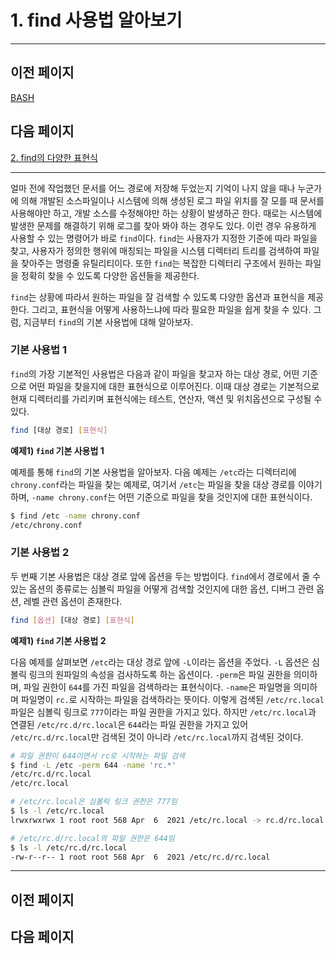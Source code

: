 # 1. find 사용법 알아보기

---

## 이전 페이지

[BASH](../BASH%20f8c8552169a843adb423b9063f9f5685.md)

## 다음 페이지

[2. find의 다양한 표현식](2%20find%E1%84%8B%E1%85%B4%20%E1%84%83%E1%85%A1%E1%84%8B%E1%85%A3%E1%86%BC%E1%84%92%E1%85%A1%E1%86%AB%20%E1%84%91%E1%85%AD%E1%84%92%E1%85%A7%E1%86%AB%E1%84%89%E1%85%B5%E1%86%A8%20403d0e8d82dc4c349b7a4c0948d7ad01.md)

---

얼마 전에 작업했던 문서를 어느 경로에 저장해 두었는지 기억이 나지 않을 때나 누군가에 의해 개발된 소스파일이나 시스템에 의해 생성된 로그 파일 위치를 잘 모를 때 문서를 사용해야만 하고, 개발 소스를 수정해야만 하는 상황이 발생하곤 한다. 때로는 시스템에 발생한 문제를 해결하기 위해 로그를 찾아 봐야 하는 경우도 있다. 이런 경우 유용하게 사용할 수 있는 명령어가 바로 `find`이다. `find`는 사용자가 지정한 기준에 따라 파일을 찾고, 사용자가 정의한 행위에 매칭되는 파일을 시스템 디렉터리 트리를 검색하여 파일을 찾아주는 명령줄 유틸리티이다. 또한 `find`는 복잡한 디렉터리 구조에서 원하는 파일을 정확히 찾을 수 있도록 다양한 옵션들을 제공한다.

`find`는 상황에 따라서 원하는 파일을 잘 검색할 수 있도록 다양한 옵션과 표현식을 제공한다. 그리고, 표현식을 어떻게 사용하느냐에 따라 필요한 파일을 쉽게 찾을 수 있다. 그럼, 지금부터 `find`의 기본 사용법에 대해 알아보자.

### 기본 사용법 1

`find`의 가장 기본적인 사용법은 다음과 같이 파일을 찾고자 하는 대상 경로, 어떤 기준으로 어떤 파일을 찾을지에 대한 표현식으로 이루어진다. 이때 대상 경로는 기본적으로 현재 디렉터리를 가리키며 표현식에는 테스트, 연산자, 액션 및 위치옵션으로 구성될 수 있다.

```bash
find [대상 경로] [표현식]
```

**예제1) `find` 기본 사용법 1**

예제를 통해 `find`의 기본 사용법을 알아보자. 다음 예제는 `/etc`라는 디렉터리에 `chrony.conf`라는 파일을 찾는 예제로, 여기서 `/etc`는 파일을 찾을 대상 경로를 이야기하며, `-name chrony.conf`는 어떤 기준으로 파일을 찾을 것인지에 대한 표현식이다.

```bash
$ find /etc -name chrony.conf
/etc/chrony.conf
```

### 기본 사용법 2

두 번째 기본 사용법은 대상 경로 앞에 옵션을 두는 방법이다. `find`에서 경로에서 줄 수 있는 옵션의 종류로는 심볼릭 파일을 어떻게 검색할 것인지에 대한 옵션, 디버그 관련 옵션, 레벨 관련 옵션이 존재한다.

```bash
find [옵션] [대상 경로] [표현식]
```

**예제1) `find` 기본 사용법 2**

다음 예제를 살펴보면 `/etc`라는 대상 경로 앞에 `-L`이라는 옵션을 주었다. `-L` 옵션은 심볼릭 링크의 원파일의 속성을 검사하도록 하는 옵션이다. `-perm`은 파일 권한을 의미하며, 파일 권한이 `644`를 가진 파일을 검색하라는 표현식이다. `-name`은 파일명을 의미하며 파일명이 `rc.`로 시작하는 파일을 검색하라는 뜻이다. 이렇게 검색된 `/etc/rc.local` 파일은 심볼릭 링크로 `777`이라는 파일 권한을 가지고 있다. 하지만 `/etc/rc.local`과 연결된 `/etc/rc.d/rc.local`은 `644`라는 파일 권한을 가지고 있어 `/etc/rc.d/rc.local`만 검색된 것이 아니라 `/etc/rc.local`까지 검색된 것이다.

```bash
# 파일 권한이 644이면서 rc로 시작하는 파일 검색
$ find -L /etc -perm 644 -name 'rc.*'
/etc/rc.d/rc.local
/etc/rc.local

# /etc/rc.local은 심볼릭 링크 권한은 777임
$ ls -l /etc/rc.local
lrwxrwxrwx 1 root root 568 Apr  6  2021 /etc/rc.local -> rc.d/rc.local

# /etc/rc.d/rc.local의 파일 권한은 644임
$ ls -l /etc/rc.d/rc.local
-rw-r--r-- 1 root root 568 Apr  6  2021 /etc/rc.d/rc.local
```

---

## 이전 페이지

## 다음 페이지